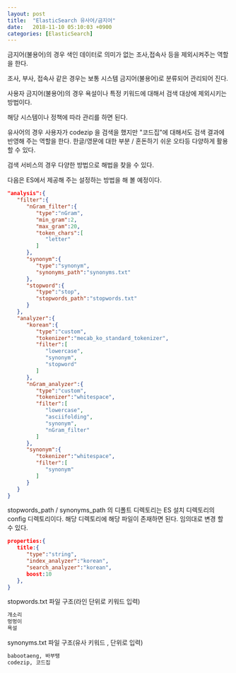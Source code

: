 ```yaml
---
layout: post
title:  "ElasticSearch 유사어/금지어"
date:   2018-11-10 05:10:03 +0900
categories: [ElasticSearch]
---
```


금지어(불용어)의 경우 색인 데이터로 의미가 없는 조사,접속사 등을 제외시켜주는 역할을 한다. 

조사, 부사, 접속사 같은 경우는 보통 시스템 금지어(불용어)로 분류되어 관리되어 진다. 

사용자 금지어(불용어)의 경우 욕설이나 특정 키워드에 대해서 검색 대상에 제외시키는 방법이다. 

해당 시스템이나 정책에 따라 관리를 하면 된다. 

유사어의 경우 사용자가 codezip 을 검색을 했지만 "코드집"에 대해서도 검색 결과에 반영해 주는 역할을 한다. 
한글/영문에 대한 부분 / 혼돈하기 쉬운 오타등 다양하게 활용할 수 있다. 

검색 서비스의 경우 다양한 방법으로 해법을 찾을 수 있다. 

다음은 ES에서 제공해 주는 설정하는 방법을 해 볼 예정이다. 

```json
"analysis":{  
   "filter":{  
      "nGram_filter":{  
         "type":"nGram",
         "min_gram":2,
         "max_gram":20,
         "token_chars":[  
            "letter"
         ]
      },
      "synonym":{  
         "type":"synonym",
         "synonyms_path":"synonyms.txt"
      },
      "stopword":{  
         "type":"stop",
         "stopwords_path":"stopwords.txt"
      }
   },
   "analyzer":{  
      "korean":{  
         "type":"custom",
         "tokenizer":"mecab_ko_standard_tokenizer",
         "filter":[  
            "lowercase",
            "synonym",
            "stopword"
         ]
      },
      "nGram_analyzer":{  
         "type":"custom",
         "tokenizer":"whitespace",
         "filter":[  
            "lowercase",
            "asciifolding",
            "synonym",
            "nGram_filter"
         ]
      },
      "synonym":{  
         "tokenizer":"whitespace",
         "filter":[  
            "synonym"
         ]
      }
   }
}
```

stopwords_path / synonyms_path 의 디폴트 디렉토리는 ES 설치 디렉토리의 config 디렉토리이다. 
해당 디렉토리에 해당 파일이 존재하면 된다. 임의대로 변경 할 수 있다. 

```json
properties:{  
   title:{  
      "type":"string",
      "index_analyzer":"korean",
      "search_analyzer":"korean",
      boost:10
   },
}
```

stopwords.txt 파일 구조(라인 단위로 키워드 입력)

```bash
개소리
멍멍이
욕설
```

synonyms.txt 파일 구조(유사 키워드 , 단위로 입력)

```bash
babootaeng, 바부탱
codezip, 코드집
```